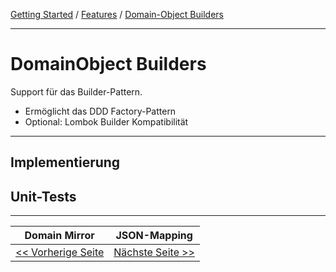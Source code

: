 <a href="../getting_started.md">Getting Started</a> / <a href="./features.md">Features</a> / <a href="./domainobject_builders.md">Domain-Object Builders</a>

<hr/>

# DomainObject Builders

Support für das Builder-Pattern.
-   Ermöglicht das DDD Factory-Pattern
-   Optional: Lombok Builder Kompatibilität

<hr/>

## Implementierung

## Unit-Tests

<hr/>

|            **Domain Mirror**             |           **JSON-Mapping**            |
|:----------------------------------------:|:-------------------------------------:|
| [<< Vorherige Seite](./domain_mirror.md) | [Nächste Seite >>](./json_mapping.md) |
